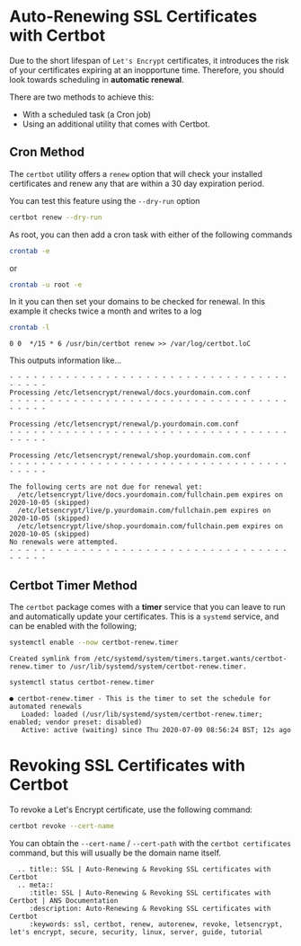#  Auto-Renewing SSL Certificates with Certbot
Due to the short lifespan of `Let's Encrypt` certificates, it introduces the risk of your certificates expiring at an inopportune time. Therefore, you should look towards scheduling in **automatic renewal**.

There are two methods to achieve this:

* With a scheduled task (a Cron job)
* Using an additional utility that comes with Certbot.
## Cron Method
The `certbot` utility offers a `renew` option that will check your installed certificates and renew any that are within a 30 day expiration period.

You can test this feature using the `--dry-run` option

```bash
certbot renew --dry-run
```

As root, you can then add a cron task with either of the following commands

```bash
crontab -e
```

or

```bash
crontab -u root -e
```

In it you can then set your domains to be checked for renewal. In this example it checks twice a month and writes to a log

```bash
crontab -l
```

```none
0 0  */15 * 6 /usr/bin/certbot renew >> /var/log/certbot.loC
```

This outputs information like...

```none
- - - - - - - - - - - - - - - - - - - - - - - - - - - - - - - - - - - - - - - -
Processing /etc/letsencrypt/renewal/docs.yourdomain.com.conf
- - - - - - - - - - - - - - - - - - - - - - - - - - - - - - - - - - - - - - - -

Processing /etc/letsencrypt/renewal/p.yourdomain.com.conf
- - - - - - - - - - - - - - - - - - - - - - - - - - - - - - - - - - - - - - - -

Processing /etc/letsencrypt/renewal/shop.yourdomain.com.conf
- - - - - - - - - - - - - - - - - - - - - - - - - - - - - - - - - - - - - - - -

The following certs are not due for renewal yet:
  /etc/letsencrypt/live/docs.yourdomain.com/fullchain.pem expires on 2020-10-05 (skipped)
  /etc/letsencrypt/live/p.yourdomain.com/fullchain.pem expires on 2020-10-05 (skipped)
  /etc/letsencrypt/live/shop.yourdomain.com/fullchain.pem expires on 2020-10-05 (skipped)
No renewals were attempted.
- - - - - - - - - - - - - - - - - - - - - - - - - - - - - - - - - - - - - - - -
```

## Certbot Timer Method

The `certbot` package comes with a **timer** service that you can leave to run and automatically update your certificates. This is a `systemd` service, and can be enabled with the following;

```bash
systemctl enable --now certbot-renew.timer
```

```none
Created symlink from /etc/systemd/system/timers.target.wants/certbot-renew.timer to /usr/lib/systemd/system/certbot-renew.timer.
```

```bash
systemctl status certbot-renew.timer
```

```none
● certbot-renew.timer - This is the timer to set the schedule for automated renewals
   Loaded: loaded (/usr/lib/systemd/system/certbot-renew.timer; enabled; vendor preset: disabled)
   Active: active (waiting) since Thu 2020-07-09 08:56:24 BST; 12s ago
```

# Revoking SSL Certificates with Certbot
To revoke a Let's Encrypt certificate, use the following command:

```bash
certbot revoke --cert-name
```

You can obtain the `--cert-name` / `--cert-path` with the `certbot certificates` command, but this will usually be the domain name itself.

```eval_rst
  .. title:: SSL | Auto-Renewing & Revoking SSL certificates with Certbot
  .. meta::
     :title: SSL | Auto-Renewing & Revoking SSL certificates with Certbot | ANS Documentation
     :description: Auto-Renewing & Revoking SSL certificates with Certbot
     :keywords: ssl, certbot, renew, autorenew, revoke, letsencrypt, let's encrypt, secure, security, linux, server, guide, tutorial
```
